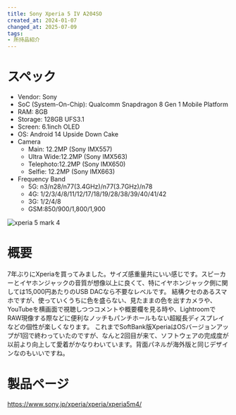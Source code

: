 ```yaml
---
title: Sony Xperia 5 IV A204SO
created_at: 2024-01-07
changed_at: 2025-07-09
tags:
- 所持品紹介
---
```


# スペック
- Vendor: Sony
- SoC (System-On-Chip): Qualcomm Snapdragon 8 Gen 1 Mobile Platform
- RAM: 8GB
- Storage: 128GB UFS3.1
- Screen: 6.1inch OLED
- OS: Android 14 Upside Down Cake
- Camera
  - Main: 12.2MP (Sony IMX557)
  - Ultra Wide:12.2MP (Sony IMX563)
  - Telephoto:12.2MP (Sony IMX650)
  - Selfie: 12.2MP (Sony IMX663)
- Frequency Band
  - 5G: n3/n28/n77(3.4GHz)/n77(3.7GHz)/n78
  - 4G: 1/2/3/4/8/11/12/17/18/19/28/38/39/40/41/42
  - 3G: 1/2/4/8
  - GSM:850/900/1,800/1,900

![xperia 5 mark 4](https://minio.zuiho.moe/media_attachments/files/112/324/048/095/797/866/original/a2d380a901c1ca04.jpeg)

# 概要
7年ぶりにXperiaを買ってみました。サイズ感重量共にいい感じです。スピーカーとイヤホンジャックの音質が想像以上に良くて、特にイヤホンジャック側に関しては15,000円あたりのUSB DACなら不要なレベルです。
結構クセのあるスマホですが、使っていくうちに色を盛らない、見たままの色を出すカメラや、YouTubeを横画面で視聴しつつコメントや概要欄を見る時や、LightroomでRAW現像する際などに便利なノッチもパンチホールもない超縦長ディスプレイなどの個性が楽しくなります。
これまでSoftBank版XperiaはOSバージョンアップが1回で終わっていたのですが、なんと2回目が来て、ソフトウェアの完成度が以前より向上して愛着がかなりわいています。背面パネルが海外版と同じデザインなのもいいですね。

# 製品ページ
https://www.sony.jp/xperia/xperia/xperia5m4/